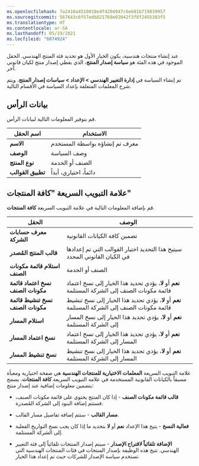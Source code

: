 ```yaml
---
ms.openlocfilehash: 7a2410a4510010e4f4204947c6e601b719839957
ms.sourcegitcommit: 567643c6f57edb821768e02042f3f8f2455383f5
ms.translationtype: HT
ms.contentlocale: ar-SA
ms.lasthandoff: 05/19/2021
ms.locfileid: "6074924"
---
```

عند إنشاء منتجات هندسية، يكون الخيار الأول هو تحديد فئة المنتج الهندسي. الحقل الموجود في هذه الفئة هو **سياسة إصدار المنتج**، الذي يغطي إصدار منتج لكيان قانوني آخر.

تم إنشاء السياسة في **إدارة التغيير الهندسي > الإعداد > سياسات إصدار المنتج**، ويتم شرح المعلمات المتعلقة بإعداد السياسة في الأقسام التالية.

## <a name="header-data"></a>بيانات الرأس

قم بتوفير المعلومات التالية لبيانات الرأس.

|اسم الحقل | الاستخدام |
|-----------|-------|
|**الاسم** | معرف تم إنشاؤه بواسطة المستخدم |
|**الوصف** | وصف السياسة |
|**نوع المنتج** | الصنف أو الخدمة |
|**تطبيق القوالب** | دائماً، اختياري، أبداً |

## <a name="all-products-fasttab"></a>علامة التبويب السريعة "كافة المنتجات"

قم بإضافة المعلومات التالية في علامة التبويب السريعة **كافة المنتجات**.

|الحقل | الوصف |
|------|-------------|
|**معرف حسابات الشركة** | تضمين كافة الكيانات القانونية |
|**قالب المنتج المُصدر** | سيتيح هذا التحديد اختيار القوالب التي تم إعدادها في الكيان القانوني المحدد |
|**استلام قائمة مكونات الصنف** | الصنف أو الخدمة |
|**نسخ اعتماد قائمة مكونات الصنف** | **نعم** أو **لا**، يؤدي تحديد هذا الخيار إلى نسخ اعتماد قائمة مكونات الصنف إلى الشركة المستلمة |
|**نسخ تنشيط قائمة مكونات الصنف** | **نعم** أو **لا**، يؤدي تحديد هذا الخيار إلى نسخ تنشيط قائمة مكونات الصنف إلى الشركة المستلمة |
|**استلام المسار** | **نعم** أو **لا**، يؤدي تحديد هذا الخيار إلى نسخ المسار إلى الشركة المستلمة |
|**نسخ اعتماد المسار** | **نعم** أو **لا**، يؤدي تحديد هذا الخيار إلى نسخ اعتماد المسار إلى الشركة المستلمة |
|**نسخ تنشيط المسار** | **نعم** أو **لا**، يؤدي تحديد هذا الخيار إلى نسخ تنشيط المسار إلى الشركة المستلمة |

علامة التبويب السريعة **المعلمات الاختيارية للمنتجات الهندسية** هي صفحة اختيارية ومعبأة مسبقاً بالكيانات القانونية المستخدمة في علامة التبويب السريعة **كافة المنتجات**. يسمح بتضمين معلومات إضافية عند إصدار منتج:

- **قالب قائمة مكونات الصنف** - إذا كان المنتج يحتوي على قائمة مكونات الصنف، فستتم إضافة البنود إلى الشركة المُصدرة.

- **مسار القالب** - ستتم إضافة تفاصيل مسار القالب.

- **فعالية النسخ** - يتيح هذا الإعداد **نعم** أو **لا** بتحديد ما إذا كان يجب نسخ التواريخ الفعلية إلى الشركة المستلمة.

- **الإضافة تلقائياً لاقتراح الإصدار** - سيتم إصدار المنتجات تلقائياً إلى فئة التغيير الهندسي. تتيح هذه الوظيفة بإصدار المنتجات في فئات المنتجات الهندسية التي تستخدم سياسة الإصدار للشركات حيث تم إعداد هذا الخيار.
